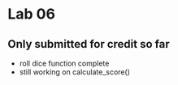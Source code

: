 # Lab 06

## Only submitted for credit so far

- roll dice function complete
- still working on calculate_score()